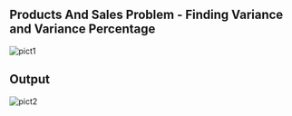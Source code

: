 ## Products And Sales Problem - Finding Variance and Variance Percentage

<img src="https://i.ibb.co/cXb7BDt/pict1.jpg" alt="pict1" border="0">


## Output

<img src="https://i.ibb.co/qRq97hT/pict2.jpg" alt="pict2" border="0">